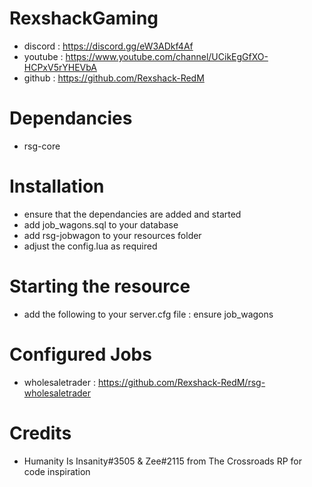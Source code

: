 # RexshackGaming
- discord : https://discord.gg/eW3ADkf4Af
- youtube : https://www.youtube.com/channel/UCikEgGfXO-HCPxV5rYHEVbA
- github : https://github.com/Rexshack-RedM

# Dependancies
- rsg-core

# Installation
- ensure that the dependancies are added and started
- add job_wagons.sql to your database
- add rsg-jobwagon to your resources folder
- adjust the config.lua as required

# Starting the resource
- add the following to your server.cfg file : ensure job_wagons

# Configured Jobs
- wholesaletrader : https://github.com/Rexshack-RedM/rsg-wholesaletrader

# Credits
- Humanity Is Insanity#3505 & Zee#2115 from The Crossroads RP for code inspiration
